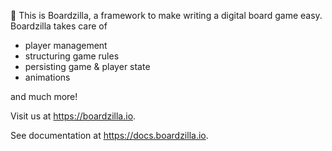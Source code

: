 👋 This is Boardzilla, a framework to make writing a digital board game easy. Boardzilla takes care of

- player management
- structuring game rules
- persisting game & player state
- animations

and much more!

Visit us at https://boardzilla.io.

See documentation at https://docs.boardzilla.io.
